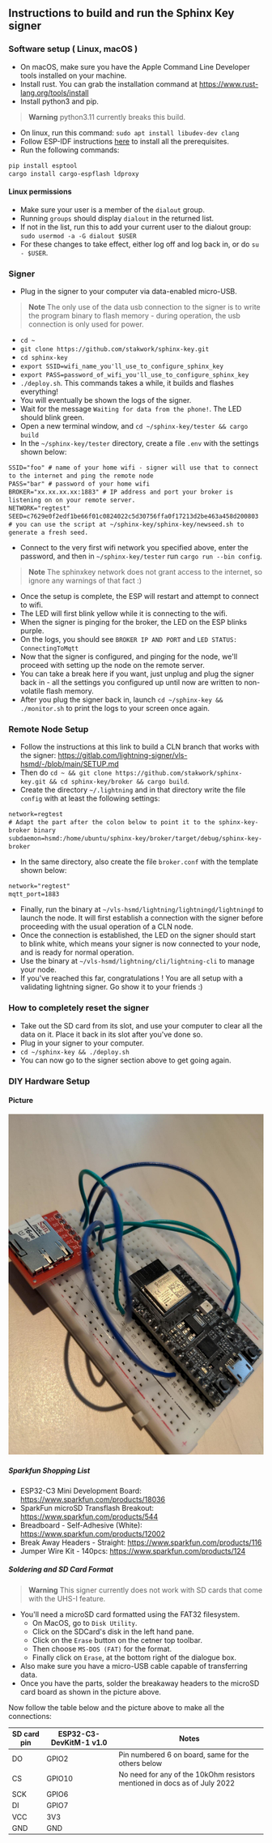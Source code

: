 ## Instructions to build and run the Sphinx Key signer

### Software setup ( Linux, macOS )

- On macOS, make sure you have the Apple Command Line Developer tools installed on your machine.
- Install rust. You can grab the installation command at https://www.rust-lang.org/tools/install
- Install python3 and pip.
> **Warning**
> python3.11 currently breaks this build.
- On linux, run this command: `sudo apt install libudev-dev clang`
- Follow ESP-IDF instructions [here](https://docs.espressif.com/projects/esp-idf/en/latest/esp32/get-started/linux-macos-setup.html#get-started-prerequisites) to install all the prerequisites.
- Run the following commands:
```
pip install esptool
cargo install cargo-espflash ldproxy
```
#### Linux permissions
- Make sure your user is a member of the `dialout` group.
- Running `groups` should display `dialout` in the returned list.
- If not in the list, run this to add your current user to the dialout group: `sudo usermod -a -G dialout $USER`
- For these changes to take effect, either log off and log back in, or do `su - $USER`.

### Signer

- Plug in the signer to your computer via data-enabled micro-USB.
> **Note**
> The only use of the data usb connection to the signer is to write the program binary to flash memory - during operation, the usb connection is only used for power.

- `cd ~`
- `git clone https://github.com/stakwork/sphinx-key.git`
- `cd sphinx-key`
- `export SSID=wifi_name_you'll_use_to_configure_sphinx_key`
- `export PASS=password_of_wifi_you'll_use_to_configure_sphinx_key`
- `./deploy.sh`. This commands takes a while, it builds and flashes everything!
- You will eventually be shown the logs of the signer.
- Wait for the message `Waiting for data from the phone!`. The LED should blink green.
- Open a new terminal window, and `cd ~/sphinx-key/tester && cargo build`
- In the `~/sphinx-key/tester` directory, create a file `.env` with the settings shown below:

```
SSID="foo" # name of your home wifi - signer will use that to connect to the internet and ping the remote node
PASS="bar" # password of your home wifi
BROKER="xx.xx.xx.xx:1883" # IP address and port your broker is listening on on your remote server.
NETWORK="regtest"
SEED=c7629e0f2edf1be66f01c0824022c5d30756ffa0f17213d2be463a458d200803 # you can use the script at ~/sphinx-key/sphinx-key/newseed.sh to generate a fresh seed.
```

- Connect to the very first wifi network you specified above, enter the password, and then in `~/sphinx-key/tester` run `cargo run --bin config`.
> **Note**
> The sphinxkey network does not grant access to the internet, so ignore any warnings of that fact :)

- Once the setup is complete, the ESP will restart and attempt to connect to wifi.
- The LED will first blink yellow while it is connecting to the wifi.
- When the signer is pinging for the broker, the LED on the ESP blinks purple.
- On the logs, you should see `BROKER IP AND PORT` and `LED STATUS: ConnectingToMqtt`
- Now that the signer is configured, and pinging for the node, we'll proceed with setting up the node on the remote server.
- You can take a break here if you want, just unplug and plug the signer back in - all the settings you configured up until now are written to non-volatile flash memory.
- After you plug the signer back in, launch `cd ~/sphinx-key && ./monitor.sh` to print the logs to your screen once again.

### Remote Node Setup

- Follow the instructions at this link to build a CLN branch that works with the signer: https://gitlab.com/lightning-signer/vls-hsmd/-/blob/main/SETUP.md
- Then do `cd ~ && git clone https://github.com/stakwork/sphinx-key.git && cd sphinx-key/broker && cargo build`.
- Create the directory `~/.lightning` and in that directory write the file `config` with at least the following settings:
```
network=regtest
# Adapt the part after the colon below to point it to the sphinx-key-broker binary
subdaemon=hsmd:/home/ubuntu/sphinx-key/broker/target/debug/sphinx-key-broker
```

- In the same directory, also create the file `broker.conf` with the template shown below:
```
network="regtest"
mqtt_port=1883
```

- Finally, run the binary at `~/vls-hsmd/lightning/lightningd/lightningd` to launch the node. It will first establish a connection with the signer before proceeding with the usual operation of a CLN node.
- Once the connection is established, the LED on the signer should start to blink white, which means your signer is now connected to your node, and is ready for normal operation.
- Use the binary at `~/vls-hsmd/lightning/cli/lightning-cli` to manage your node.
- If you've reached this far, congratulations ! You are all setup with a validating lightning signer. Go show it to your friends :)

### How to completely reset the signer

- Take out the SD card from its slot, and use your computer to clear all the data on it. Place it back in its slot after you've done so.
- Plug in your signer to your computer.
- `cd ~/sphinx-key && ./deploy.sh`
- You can now go to the signer section above to get going again.


### DIY Hardware Setup

#### Picture

![Spi connections picture](docs/spi_connections.jpeg)

##### Sparkfun Shopping List

- ESP32-C3 Mini Development Board: https://www.sparkfun.com/products/18036
- SparkFun microSD Transflash Breakout: https://www.sparkfun.com/products/544
- Breadboard - Self-Adhesive (White): https://www.sparkfun.com/products/12002
- Break Away Headers - Straight: https://www.sparkfun.com/products/116
- Jumper Wire Kit - 140pcs: https://www.sparkfun.com/products/124

##### Soldering and SD Card Format

> **Warning**
> This signer currently does not work with SD cards that come with the UHS-I feature.

- You'll need a microSD card formatted using the FAT32 filesystem.
  - On MacOS, go to `Disk Utility`.
  - Click on the SDCard's disk in the left hand pane.
  - Click on the `Erase` button on the cetner top toolbar.
  - Then choose `MS-DOS (FAT)` for the format.
  - Finally click on `Erase`, at the bottom right of the dialogue box.
- Also make sure you have a micro-USB cable capable of transferring data.
- Once you have the parts, solder the breakaway headers to the microSD card board as shown in the picture above.

Now follow the table below and the picture above to make all the connections:

SD card pin | ESP32-C3-DevKitM-1 v1.0 | Notes
------------|-------------------------|--------------------
 DO         | GPIO2                   | Pin numbered 6 on board, same for the others below
 CS         | GPIO10                  | No need for any of the 10kOhm resistors mentioned in docs as of July 2022
 SCK        | GPIO6                   |
 DI         | GPIO7                   |
 VCC        | 3V3                     |
 GND        | GND                     |

